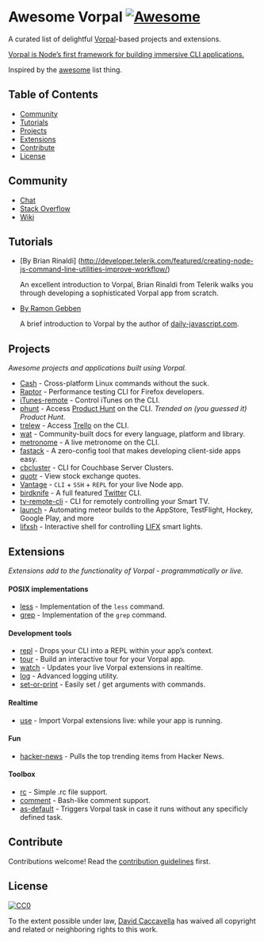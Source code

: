 Awesome Vorpal [![Awesome](https://cdn.rawgit.com/sindresorhus/awesome/d7305f38d29fed78fa85652e3a63e154dd8e8829/media/badge.svg)](https://github.com/sindresorhus/awesome)
==========================================================================================================================================================================

A curated list of delightful [Vorpal](https://github.com/dthree/vorpal)-based projects and extensions.

[Vorpal is Node’s first framework for building immersive CLI applications.](https://github.com/dthree/vorpal)

Inspired by the [awesome](https://github.com/sindresorhus/awesome) list thing.

Table of Contents
-----------------

-   [Community](#community)
-   [Tutorials](#tutorials)
-   [Projects](#projects)
-   [Extensions](#extensions)
-   [Contribute](#contribute)
-   [License](#license)

Community
---------

-   [Chat](https://gitter.im/dthree/vorpal)
-   [Stack Overflow](http://stackoverflow.com/questions/tagged/vorpal.js)
-   [Wiki](https://github.com/dthree/vorpal/wiki)

Tutorials
---------

-   \[By Brian Rinaldi\] (http://developer.telerik.com/featured/creating-node-js-command-line-utilities-improve-workflow/)

    An excellent introduction to Vorpal, Brian Rinaldi from Telerik walks you through developing a sophisticated Vorpal app from scratch.

-   [By Ramon Gebben](http://daily-javascript.com/articles/vorpal/)

    A brief introduction to Vorpal by the author of [daily-javascript.com](daily-javascript.com).

Projects
--------

*Awesome projects and applications built using Vorpal.*

-   [Cash](https://github.com/dthree/cash) - Cross-platform Linux commands without the suck.
-   [Raptor](https://developer.mozilla.org/en-US/Firefox_OS/Automated_testing/Raptor) - Performance testing CLI for Firefox developers.
-   [iTunes-remote](https://github.com/mischah/itunes-remote/) - Control iTunes on the CLI.
-   [phunt](https://github.com/Kristories/phunt) - Access [Product Hunt](https://www.producthunt.com/) on the CLI. *Trended on (you guessed it) Product Hunt.*
-   [trelew](https://github.com/websitesfortrello/trelew) - Access [Trello](https://trello.com/) on the CLI.
-   [wat](https://github.com/dthree/wat) - Community-built docs for every language, platform and library.
-   [metronome](https://github.com/AljoschaMeyer/metronome-cli) - A live metronome on the CLI.
-   [fastack](https://github.com/fastack/cli) - A zero-config tool that makes developing client-side apps easy.
-   [cbcluster](https://www.npmjs.com/package/cbcluster) - CLI for Couchbase Server Clusters.
-   [quotr](https://github.com/andrerpena/quotr) - View stock exchange quotes.
-   [Vantage](https://github.com/dthree/vantage) - `CLI` + `SSH` + `REPL` for your live Node app.
-   [birdknife](https://github.com/vanita5/birdknife) - A full featured [Twitter](https://twitter.com/) CLI.
-   [tv-remote-cli](https://github.com/Glavin001/tv-remote-cli) - CLI for remotely controlling your Smart TV.
-   [launch](https://github.com/NewSpring/meteor-launch) - Automating meteor builds to the AppStore, TestFlight, Hockey, Google Play, and more
-   [lifxsh](https://github.com/ristomatti/lifxsh) - Interactive shell for controlling [LIFX](http://www.lifx.com) smart lights.

Extensions
----------

*Extensions add to the functionality of Vorpal - programmatically or live.*

#### POSIX implementations

-   [less](https://github.com/vorpaljs/vorpal-less) - Implementation of the `less` command.
-   [grep](https://github.com/vorpaljs/vorpal-grep) - Implementation of the `grep` command.

#### Development tools

-   [repl](https://github.com/vorpaljs/vorpal-repl) - Drops your CLI into a REPL within your app’s context.
-   [tour](https://github.com/vorpaljs/vorpal-tour) - Build an interactive tour for your Vorpal app.
-   [watch](https://github.com/vantagejs/vantage-watch) - Updates your live Vorpal extensions in realtime.
-   [log](https://github.com/AljoschaMeyer/vorpal-log) - Advanced logging utility.
-   [set-or-print](https://github.com/AljoschaMeyer/vorpal-setorprint) - Easily set / get arguments with commands.

#### Realtime

-   [use](https://github.com/vorpaljs/vorpal-use) - Import Vorpal extensions live: while your app is running.

#### Fun

-   [hacker-news](https://github.com/vorpaljs/vorpal-hacker-news) - Pulls the top trending items from Hacker News.

#### Toolbox

-   [rc](https://github.com/subk/vorpal-rc) - Simple .rc file support.
-   [comment](https://github.com/subk/vorpal-comment) - Bash-like comment support.
-   [as-default](https://github.com/ialpert/vorpal-as-default) - Triggers Vorpal task in case it runs without any specificly defined task.

Contribute
----------

Contributions welcome! Read the [contribution guidelines](contributing.md) first.

License
-------

[![CC0](http://i.creativecommons.org/p/zero/1.0/88x31.png)](http://creativecommons.org/publicdomain/zero/1.0/)

To the extent possible under law, [David Caccavella](https://github.com/dthree) has waived all copyright and related or neighboring rights to this work.
